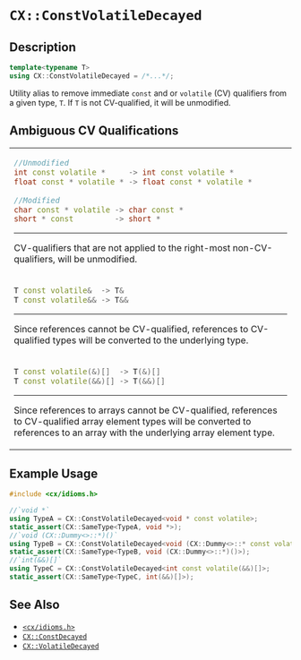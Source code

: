 # `CX::ConstVolatileDecayed`
## Description
<area id="no-interactive-code"></area>
```c++
template<typename T>
using CX::ConstVolatileDecayed = /*...*/;
```
Utility alias to remove immediate `const` and or `volatile`
(CV) qualifiers from a given type, `T`. If `T` is not
CV-qualified, it will be unmodified.

## Ambiguous CV Qualifications
<table id="member-function-table">
 <tr><td>

  ```c++
  //Unmodified
  int const volatile *     -> int const volatile *
  float const * volatile * -> float const * volatile *

  //Modified
  char const * volatile -> char const *
  short * const         -> short *
  ```
  ---
  CV-qualifiers that are not applied to the right-most
  non-CV-qualifiers, will be unmodified.

 </td></tr>
 <tr><td>

  ```c++
  T const volatile&  -> T&
  T const volatile&& -> T&&
  ```
  ---
  Since references cannot be CV-qualified, references to CV-qualified
  types will be converted to the underlying type.

 </td></tr>
 <tr><td>

  ```c++
  T const volatile(&)[]  -> T(&)[]
  T const volatile(&&)[] -> T(&&)[]
  ```
  ---
  Since references to arrays cannot be CV-qualified, references to
  CV-qualified array element types will be converted to references
  to an array with the underlying array element type.

 </td></tr>
</table>

## Example Usage
```c++
#include <cx/idioms.h>

//`void *`
using TypeA = CX::ConstVolatileDecayed<void * const volatile>;
static_assert(CX::SameType<TypeA, void *>);
//`void (CX::Dummy<>::*)()`
using TypeB = CX::ConstVolatileDecayed<void (CX::Dummy<>::* const volatile)()>;
static_assert(CX::SameType<TypeB, void (CX::Dummy<>::*)()>);
//`int(&&)[]`
using TypeC = CX::ConstVolatileDecayed<int const volatile(&&)[]>;
static_assert(CX::SameType<TypeC, int(&&)[]>);
```

## See Also
 - [`<cx/idioms.h>`](../cx_idioms_h.md)
 - [`CX::ConstDecayed`](./const_decayed.md)
 - [`CX::VolatileDecayed`](./volatile_decayed.md)
